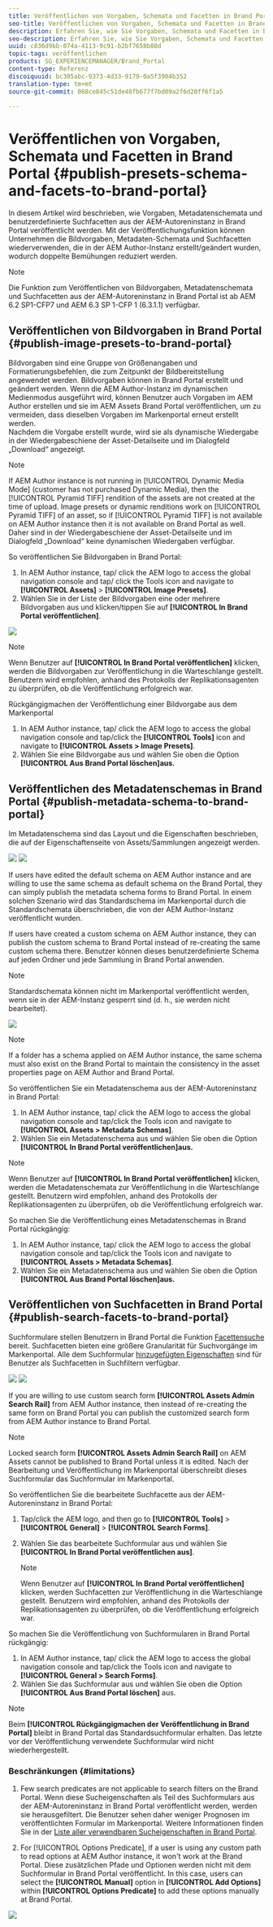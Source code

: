 ```yaml
---
title: Veröffentlichen von Vorgaben, Schemata und Facetten in Brand Portal
seo-title: Veröffentlichen von Vorgaben, Schemata und Facetten in Brand Portal
description: Erfahren Sie, wie Sie Vorgaben, Schemata und Facetten in Brand Portal veröffentlichen.
seo-description: Erfahren Sie, wie Sie Vorgaben, Schemata und Facetten in Brand Portal veröffentlichen.
uuid: c836d9bb-074a-4113-9c91-b2bf7658b88d
topic-tags: veröffentlichen
products: SG_EXPERIENCEMANAGER/Brand_Portal
content-type: Referenz
discoiquuid: bc305abc-9373-4d33-9179-0a5f3904b352
translation-type: tm+mt
source-git-commit: 068ce845c51de48fb677f7bd09a2f6d20ff6f1a5

---
```



# Veröffentlichen von Vorgaben, Schemata und Facetten in Brand Portal {#publish-presets-schema-and-facets-to-brand-portal}

In diesem Artikel wird beschrieben, wie Vorgaben, Metadatenschemata und benutzerdefinierte Suchfacetten aus der AEM-Autoreninstanz in Brand Portal veröffentlicht werden. Mit der Veröffentlichungsfunktion können Unternehmen die Bildvorgaben, Metadaten-Schemata und Suchfacetten wiederverwenden, die in der AEM Author-Instanz erstellt/geändert wurden, wodurch doppelte Bemühungen reduziert werden.

>[!NOTE]
>
>Die Funktion zum Veröffentlichen von Bildvorgaben, Metadatenschemata und Suchfacetten aus der AEM-Autoreninstanz in Brand Portal ist ab AEM 6.2 SP1-CFP7 und AEM 6.3 SP 1-CFP 1 (6.3.1.1) verfügbar.

## Veröffentlichen von Bildvorgaben in Brand Portal {#publish-image-presets-to-brand-portal}

Bildvorgaben sind eine Gruppe von Größenangaben und Formatierungsbefehlen, die zum Zeitpunkt der Bildbereitstellung angewendet werden. Bildvorgaben können in Brand Portal erstellt und geändert werden. Wenn die AEM Author-Instanz im dynamischen Medienmodus ausgeführt wird, können Benutzer auch Vorgaben im AEM Author erstellen und sie im AEM Assets Brand Portal veröffentlichen, um zu vermeiden, dass dieselben Vorgaben im Markenportal erneut erstellt werden.\
Nachdem die Vorgabe erstellt wurde, wird sie als dynamische Wiedergabe in der Wiedergabeschiene der Asset-Detailseite und im Dialogfeld „Download“ angezeigt.

>[!NOTE]
>
>If AEM Author instance is not running in [!UICONTROL Dynamic Media Mode] (customer has not purchased Dynamic Media), then the [!UICONTROL Pyramid TIFF]  rendition of the assets are not created at the time of upload. Image presets or dynamic renditions work on [!UICONTROL Pyramid TIFF] of an asset, so if [!UICONTROL Pyramid TIFF] is not available on AEM Author instance then it is not available on Brand Portal as well. Daher sind in der Wiedergabeschiene der Asset-Detailseite und im Dialogfeld „Download“ keine dynamischen Wiedergaben verfügbar.

So veröffentlichen Sie Bildvorgaben in Brand Portal:

1. In AEM Author instance, tap/ click the AEM logo to access the global navigation console and tap/ click the Tools icon and navigate to **[!UICONTROL Assets]** &gt; **[!UICONTROL Image Presets]**.
2. Wählen Sie in der Liste der Bildvorgaben eine oder mehrere Bildvorgaben aus und klicken/tippen Sie auf **[!UICONTROL In Brand Portal veröffentlichen]**.

![](assets/publishpreset.png)

>[!NOTE]
>
>Wenn Benutzer auf **[!UICONTROL In Brand Portal veröffentlichen]** klicken, werden die Bildvorgaben zur Veröffentlichung in die Warteschlange gestellt. Benutzern wird empfohlen, anhand des Protokolls der Replikationsagenten zu überprüfen, ob die Veröffentlichung erfolgreich war.

Rückgängigmachen der Veröffentlichung einer Bildvorgabe aus dem Markenportal

1. In AEM Author instance, tap/ click the AEM logo to access the global navigation console and tap/click the **[!UICONTROL Tools]** icon and navigate to **[!UICONTROL Assets &gt; Image Presets]**.
2. Wählen Sie eine Bildvorgabe aus und wählen Sie oben die Option **[!UICONTROL Aus Brand Portal löschen]aus.**

## Veröffentlichen des Metadatenschemas in Brand Portal  {#publish-metadata-schema-to-brand-portal}

Im Metadatenschema sind das Layout und die Eigenschaften beschrieben, die auf der Eigenschaftenseite von Assets/Sammlungen angezeigt werden.

![](assets/metadata-schema-editor.png) ![](assets/asset-properties-1.png)

If users have edited the default schema on AEM Author instance and are willing to use the same schema as default schema on the Brand Portal, they can simply publish the metadata schema forms to Brand Portal. In einem solchen Szenario wird das Standardschema im Markenportal durch die Standardschemata überschrieben, die von der AEM Author-Instanz veröffentlicht wurden.

If users have created a custom schema on AEM Author instance, they can publish the custom schema to Brand Portal instead of re-creating the same custom schema there. Benutzer können dieses benutzerdefinierte Schema auf jeden Ordner und jede Sammlung in Brand Portal anwenden.

>[!NOTE]
>
>Standardschemata können nicht im Markenportal veröffentlicht werden, wenn sie in der AEM-Instanz gesperrt sind (d. h., sie werden nicht bearbeitet).

![](assets/default-schema-form.png)

>[!NOTE]
>
>If a folder has a schema applied on AEM Author instance, the same schema must also exist on the Brand Portal to maintain the consistency in the asset properties page on AEM Author and Brand Portal.

So veröffentlichen Sie ein Metadatenschema aus der AEM-Autoreninstanz in Brand Portal:

1. In AEM Author instance, tap/ click the AEM logo to access the global navigation console and tap/click the Tools icon and navigate to **[!UICONTROL Assets &gt; Metadata Schemas]**.
2. Wählen Sie ein Metadatenschema aus und wählen Sie oben die Option **[!UICONTROL In Brand Portal veröffentlichen]aus.**

>[!NOTE]
>
>Wenn Benutzer auf **[!UICONTROL In Brand Portal veröffentlichen]** klicken, werden die Metadatenschemata zur Veröffentlichung in die Warteschlange gestellt. Benutzern wird empfohlen, anhand des Protokolls der Replikationsagenten zu überprüfen, ob die Veröffentlichung erfolgreich war.

So machen Sie die Veröffentlichung eines Metadatenschemas in Brand Portal rückgängig:

1. In AEM Author instance, tap/ click the AEM logo to access the global navigation console and tap/click the Tools icon and navigate to **[!UICONTROL Assets &gt; Metadata Schemas]**.
2. Wählen Sie ein Metadatenschema aus und wählen Sie oben die Option **[!UICONTROL Aus Brand Portal löschen]aus.**

## Veröffentlichen von Suchfacetten in Brand Portal {#publish-search-facets-to-brand-portal}

Suchformulare stellen Benutzern in Brand Portal die Funktion [Facettensuche](../using/brand-portal-search-facets.md) bereit. Suchfacetten bieten eine größere Granularität für Suchvorgänge im Markenportal. Alle dem Suchformular [hinzugefügten Eigenschaften](https://helpx.adobe.com/experience-manager/6-5/assets/using/search-facets.html#AddingaPredicate) sind für Benutzer als Suchfacetten in Suchfiltern verfügbar.

![](assets/property-predicate-removed.png)
![](assets/search-form.png)

If you are willing to use custom search form **[!UICONTROL Assets Admin Search Rail]** from AEM Author instance, then instead of re-creating the same form on Brand Portal you can publish the customized search form from AEM Author instance to Brand Portal.

>[!NOTE]
>
>Locked search form **[!UICONTROL Assets Admin Search Rail]** on AEM Assets cannot be published to Brand Portal unless it is edited. Nach der Bearbeitung und Veröffentlichung im Markenportal überschreibt dieses Suchformular das Suchformular im Markenportal.

So veröffentlichen Sie die bearbeitete Suchfacette aus der AEM-Autoreninstanz in Brand Portal:

1. Tap/click the AEM logo, and then go to **[!UICONTROL Tools]** &gt; **[!UICONTROL General]** &gt; **[!UICONTROL Search Forms]**.
2. Wählen Sie das bearbeitete Suchformular aus und wählen Sie **[!UICONTROL In Brand Portal veröffentlichen aus]**.

   >[!NOTE]
   >
   >Wenn Benutzer auf **[!UICONTROL In Brand Portal veröffentlichen]** klicken, werden Suchfacetten zur Veröffentlichung in die Warteschlange gestellt. Benutzern wird empfohlen, anhand des Protokolls der Replikationsagenten zu überprüfen, ob die Veröffentlichung erfolgreich war.

So machen Sie die Veröffentlichung von Suchformularen in Brand Portal rückgängig:

1. In AEM Author instance, tap/ click the AEM logo to access the global navigation console and tap/click the Tools icon and navigate to **[!UICONTROL General &gt; Search Forms]**.
2. Wählen Sie das Suchformular aus und wählen Sie oben die Option **[!UICONTROL Aus Brand Portal löschen]** aus.

>[!NOTE]
>
>Beim **[!UICONTROL Rückgängigmachen der Veröffentlichung in Brand Portal]** bleibt in Brand Portal das Standardsuchformular erhalten. Das letzte vor der Veröffentlichung verwendete Suchformular wird nicht wiederhergestellt.

### Beschränkungen {#limitations}

1. Few search predicates are not applicable to search filters on the Brand Portal. Wenn diese Sucheigenschaften als Teil des Suchformulars aus der AEM-Autoreninstanz in Brand Portal veröffentlicht werden, werden sie herausgefiltert. Die Benutzer sehen daher weniger Prognosen im veröffentlichten Formular im Markenportal. Weitere Informationen finden Sie in der [Liste aller verwendbaren Sucheigenschaften in Brand Portal](../using/brand-portal-search-facets.md#list-of-search-predicates).

2. For [!UICONTROL Options Predicate], if a user is using any custom path to read options at AEM Author instance, it won't work at the Brand Portal. Diese zusätzlichen Pfade und Optionen werden nicht mit dem Suchformular in Brand Portal veröffentlicht. In this case, users can select the **[!UICONTROL Manual]** option in **[!UICONTROL Add Options]** within **[!UICONTROL Options Predicate]** to add these options manually at Brand Portal.

![](assets/options-predicate-manual.png)
